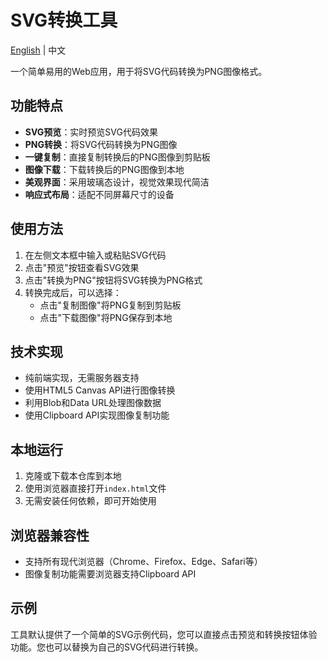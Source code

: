 # SVG转换工具

[English](README_EN.md) | 中文

一个简单易用的Web应用，用于将SVG代码转换为PNG图像格式。

## 功能特点

- **SVG预览**：实时预览SVG代码效果
- **PNG转换**：将SVG代码转换为PNG图像
- **一键复制**：直接复制转换后的PNG图像到剪贴板
- **图像下载**：下载转换后的PNG图像到本地
- **美观界面**：采用玻璃态设计，视觉效果现代简洁
- **响应式布局**：适配不同屏幕尺寸的设备

## 使用方法

1. 在左侧文本框中输入或粘贴SVG代码
2. 点击"预览"按钮查看SVG效果
3. 点击"转换为PNG"按钮将SVG转换为PNG格式
4. 转换完成后，可以选择：
   - 点击"复制图像"将PNG复制到剪贴板
   - 点击"下载图像"将PNG保存到本地

## 技术实现

- 纯前端实现，无需服务器支持
- 使用HTML5 Canvas API进行图像转换
- 利用Blob和Data URL处理图像数据
- 使用Clipboard API实现图像复制功能

## 本地运行

1. 克隆或下载本仓库到本地
2. 使用浏览器直接打开`index.html`文件
3. 无需安装任何依赖，即可开始使用

## 浏览器兼容性

- 支持所有现代浏览器（Chrome、Firefox、Edge、Safari等）
- 图像复制功能需要浏览器支持Clipboard API

## 示例

工具默认提供了一个简单的SVG示例代码，您可以直接点击预览和转换按钮体验功能。您也可以替换为自己的SVG代码进行转换。